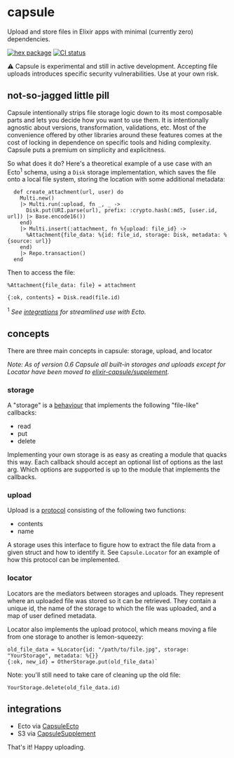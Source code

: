 # capsule

Upload and store files in Elixir apps with minimal (currently zero) dependencies.

[![hex package](https://img.shields.io/hexpm/v/capsule.svg)](https://hex.pm/packages/capsule)
[![CI status](https://github.com/elixir-capsule/capsule/workflows/CI/badge.svg)](https://github.com/elixir-capsule/capsule/actions)

:warning: Capsule is experimental and still in active development. Accepting file uploads introduces specific security vulnerabilities. Use at your own risk.

## not-so-jagged little pill

Capsule intentionally strips file storage logic down to its most composable parts and lets you decide how you want to use them. It is intentionally agnostic about versions, transformation, validations, etc. Most of the convenience offered by other libraries around these features comes at the cost of locking in dependence on specific tools and hiding complexity. Capsule puts a premium on simplicity and explicitness.

So what does it do? Here's a theoretical example of a use case with an Ecto<sup>1</sup> schema, using a `Disk` storage implementation, which saves the file onto a local file system, storing the location with some additional metadata:

```
  def create_attachment(url, user) do
    Multi.new()
    |> Multi.run(:upload, fn _, _ ->
      Disk.put(URI.parse(url), prefix: :crypto.hash(:md5, [user.id, url]) |> Base.encode16())
    end)
    |> Multi.insert(:attachment, fn %{upload: file_id} ->
      %Attachment{file_data: %{id: file_id, storage: Disk, metadata: %{source: url}}
    end)
    |> Repo.transaction()
  end
```

Then to access the file:

```
%Attachment{file_data: file} = attachment

{:ok, contents} = Disk.read(file.id)
```

<sup>1</sup> *See [integrations](#integrations) for streamlined use with Ecto.*

## concepts

There are three main concepts in capsule: storage, upload, and locator

*Note: As of version 0.6 Capsule all built-in storages and uploads except for Locator have been moved to [elixir-capsule/supplement](https://github.com/elixir-capsule/supplement).*

### storage

A "storage" is a [behaviour](https://elixirschool.com/en/lessons/advanced/behaviours/) that implements the following "file-like" callbacks:

* read
* put
* delete

Implementing your own storage is as easy as creating a module that quacks this way. Each callback should accept an optional list of options as the last arg. Which options are supported is up to the module that implements the callbacks.

### upload

Upload is a [protocol](https://elixir-lang.org/getting-started/protocols.html) consisting of the following two functions:

* contents
* name

A storage uses this interface to figure how to extract the file data from a given struct and how to identify it. See `Capsule.Locator` for an example of how this protocol can be implemented.

### locator

Locators are the mediators between storages and uploads. They represent where an uploaded file was stored so it can be retrieved. They contain a unique id, the name of the storage to which the file was uploaded, and a map of user defined metadata.

Locator also implements the upload protocol, which means moving a file from one storage to another is lemon-squeezy:

```
old_file_data = %Locator{id: "/path/to/file.jpg", storage: "YourStorage", metadata: %{}}
{:ok, new_id} = OtherStorage.put(old_file_data)`
```

Note: you'll still need to take care of cleaning up the old file:

`YourStorage.delete(old_file_data.id)`

## integrations

* Ecto via [CapsuleEcto](https://github.com/elixir-capsule/capsule_ecto)
* S3 via [CapsuleSupplement](https://github.com/elixir-capsule/supplement)

That's it! Happy uploading.
